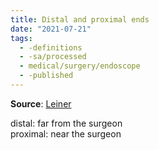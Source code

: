 ```yaml
---
title: Distal and proximal ends
date: "2021-07-21"
tags:
  - -definitions
  - -sa/processed
  - medical/surgery/endoscope
  - -published
---
```


**Source**: [Leiner](leiner.md)

distal: far from the surgeon  
proximal: near the surgeon

